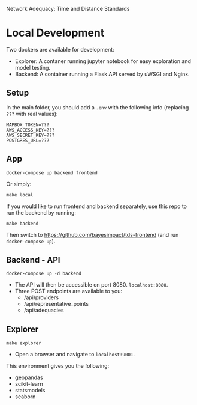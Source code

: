 Network Adequacy: Time and Distance Standards

# Local Development

Two dockers are available for development:
- Explorer: A contaner running jupyter notebook for easy exploration and model testing.
- Backend: A container running a Flask API served by uWSGI and Nginx.

## Setup
In the main folder, you should add a `.env` with the following info (replacing `???` with real values):
```
MAPBOX_TOKEN=???
AWS_ACCESS_KEY=???
AWS_SECRET_KEY=???
POSTGRES_URL=???
```

## App

```
docker-compose up backend frontend
```

Or simply:
```
make local
```

If you would like to run frontend and backend separately, use this repo to run the backend by running:
```
make backend
```
Then switch to https://github.com/bayesimpact/tds-frontend (and run `docker-compose up`).


## Backend - API

```
docker-compose up -d backend
```

- The API will then be accessible on port 8080. `localhost:8080`.
- Three POST endpoints are available to you:
	- /api/providers
	- /api/representative_points
	- /api/adequacies


## Explorer
```
make explorer
```

- Open a browser and navigate to `localhost:9001`.

This environment gives you the following:
- geopandas
- scikit-learn
- statsmodels
- seaborn
